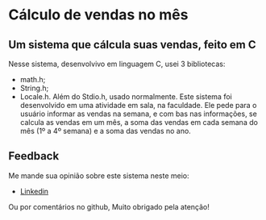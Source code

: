 # Cálculo de vendas no mês
## Um sistema que cálcula suas vendas, feito em C
Nesse sistema, desenvolvivo em linguagem C, usei 3 bibliotecas:
- math.h;
- String.h;
- Locale.h.
Além do Stdio.h, usado normalmente. Este sistema foi desenvolvido em uma atividade em sala, na faculdade. Ele pede para o usuário informar as vendas na semana, e com bas nas informações, se calcula as vendas em um mês, a soma das vendas em cada semana do mês (1º a 4º semana) e a soma das vendas no ano.
## Feedback

Me mande sua opinião sobre este sistema neste meio:

- [Linkedin](https://www.linkedin.com/in/gustavodasilvapires/)

Ou por comentários no github, Muito obrigado pela atenção!
